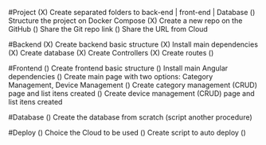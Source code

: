 #Project
(X) Create separated folders to back-end | front-end | Database
() Structure the project on Docker Compose
(X) Create a new repo on the GitHub
() Share the Git repo link 
() Share the URL from Cloud

#Backend
(X) Create backend basic structure
(X) Install main dependencies
(X) Create database 
(X) Create Controllers
(X) Create routes
() 

#Frontend
() Create frontend basic structure
() Install main Angular dependencies
() Create main page with two options: Category Management, Device Management
() Create category management (CRUD) page and list itens created
() Create device management (CRUD) page and list itens created


#Database
() Create the database from scratch (script another procedure)

#Deploy
() Choice the Cloud to be used
() Create script to auto deploy
()